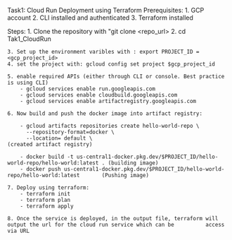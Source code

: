 Task1: Cloud Run Deployment using Terraform
Prerequisites:
    1. GCP account
    2. CLI installed and authenticated
    3. Terraform installed

Steps:
    1. Clone the repository with "git clone <repo_url>
    2. cd Tak1_CloudRun

    3. Set up the environment varibles with : export PROJECT_ID = <gcp_project_id>
    4. set the project with: gcloud config set project $gcp_project_id

    5. enable required APIs (either through CLI or console. Best practice is using CLI)
        - gcloud services enable run.googleapis.com
        - gcloud services enable cloudbuild.googleapis.com
        - gcloud services enable artifactregistry.googleapis.com
    
    6. Now build and push the docker image into artifact registry:

        - gcloud artifacts repositories create hello-world-repo \
          --repository-format=docker \
          --location= default \                                        (created artifact registry)

        - docker build -t us-central1-docker.pkg.dev/$PROJECT_ID/hello-world-repo/hello-world:latest . (building image)
        - docker push us-central1-docker.pkg.dev/$PROJECT_ID/hello-world-repo/hello-world:latest       (Pushing image)

    7. Deploy using terraform:
        - terraform init
        - terraform plan
        - terraform apply 

    8. Once the service is deployed, in the output file, terraform will output the url for the cloud run service which can be          access via URL